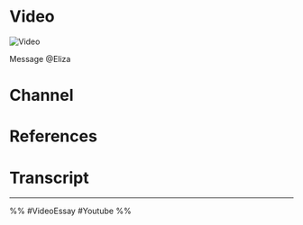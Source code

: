 # Video
![Video](link)
   

Message @Eliza
# Channel
# References
# Transcript


___
%%
#VideoEssay #Youtube 
%%